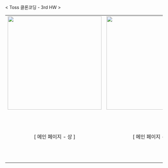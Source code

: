 

< Toss 클론코딩 - 3rd HW >

<table>
  <tr>
    <td><img src="https://github.com/user-attachments/assets/f71502b7-7f4f-46f8-920a-08a3e7187f02" width="300"></td>
    <td><img src="https://github.com/user-attachments/assets/5cc7e75f-aaae-4115-83bd-67319325efaf" width="300"></td>
    <td align="center"> 리팩토링 예정 </td>
  </tr>
  <tr>
    <td align="center">[ 메인 페이지 - 상 ]</td>
    <td align="center">[ 메인 페이지 - 하 ]</td>
    <td align="center">[ 통장관리 뷰 ]</td>
  </tr>
</table>

